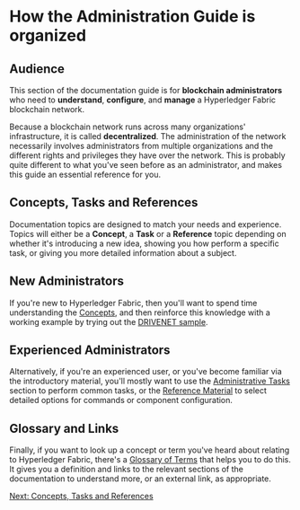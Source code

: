 # How the Administration Guide is organized

## Audience

This section of the documentation guide is for **blockchain administrators** who need to **understand**, **configure**, and **manage** a Hyperledger Fabric blockchain network.

Because a blockchain network runs across many organizations' infrastructure, it is called **decentralized**. The administration of the network necessarily involves administrators from multiple organizations and the different rights and privileges they have over the network. This is probably quite different to what you've seen before as an administrator, and makes this guide an essential reference for you.

## Concepts, Tasks and References

Documentation topics are designed to match your needs and experience. Topics will either be a **Concept**, a **Task** or a **Reference** topic depending on whether it's introducing a new idea, showing you how perform a specific task, or giving you more detailed information about a subject.

## New Administrators

If you're new to Hyperledger Fabric, then you'll want to spend time understanding the [Concepts](./_), and then reinforce this knowledge with a working example by trying out the [DRIVENET sample](./).

## Experienced Administrators

Alternatively, if you're an experienced user, or you've become familiar via the introductory material, you'll mostly want to use the [Administrative Tasks](./) section to perform common tasks, or the [Reference Material](./) to select detailed options for commands or component configuration.

## Glossary and Links

Finally, if you want to look up a concept or term you've heard about relating to Hyperledger Fabric, there's a [Glossary of Terms](./) that helps you to do this. It gives you a definition and links to the relevant sections of the documentation to understand more, or an external link, as appropriate.

[Next: Concepts, Tasks and References](./ConceptsTasksReferences.md)
